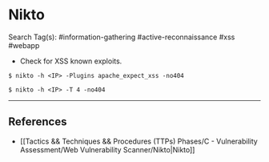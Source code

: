 # Nikto

Search Tag(s): #information-gathering #active-reconnaissance #xss #webapp

- Check for XSS known exploits.

```
$ nikto -h <IP> -Plugins apache_expect_xss -no404

$ nikto -h <IP> -T 4 -no404
```

---
## References

- [[Tactics && Techniques && Procedures (TTPs) Phases/C - Vulnerability Assessment/Web Vulnerability Scanner/Nikto|Nikto]]